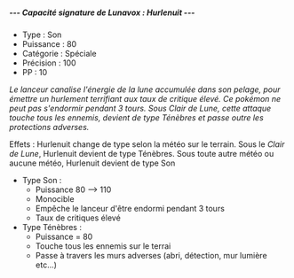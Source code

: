 
##### **--- Capacité signature de Lunavox : *Hurlenuit* ---**
* Type : Son
* Puissance : 80
* Catégorie : Spéciale
* Précision : 100
* PP : 10

*Le lanceur canalise l'énergie de la lune accumulée dans son pelage, pour émettre un hurlement terrifiant aux taux de critique élevé. Ce pokémon ne peut pas s'endormir pendant 3 tours. Sous Clair de Lune, cette attaque touche tous les ennemis, devient de type Ténèbres et passe outre les protections adverses.*

Effets : 
Hurlenuit change de type selon la météo sur le terrain. Sous le *Clair de Lune*, Hurlenuit devient de type Ténèbres. Sous toute autre météo ou aucune météo, Hurlenuit devient de type Son

* Type Son :
	* Puissance 80 --> 110
	* Monocible
	* Empêche le lanceur d'être endormi pendant 3 tours
	* Taux de critiques élevé
* Type Ténèbres :
	* Puissance = 80
	* Touche tous les ennemis sur le terrai
	* Passe à travers les murs adverses (abri, détection, mur lumière etc...)